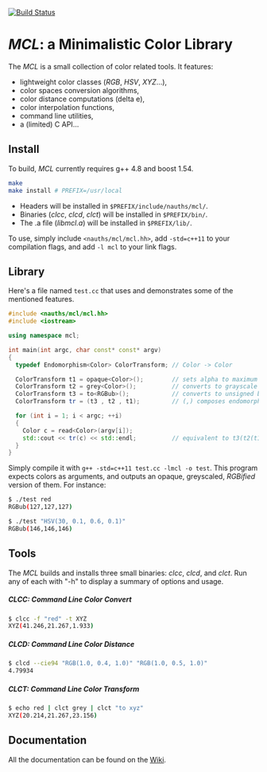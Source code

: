 [![Build Status](https://travis-ci.org/nicuveo/MCL.svg?branch=master)](https://travis-ci.org/nicuveo/MCL)

*MCL*: a Minimalistic Color Library
===================================

The *MCL* is a small collection of color related tools. It features:
  * lightweight color classes (*RGB*, *HSV*, *XYZ*...),
  * color spaces conversion algorithms,
  * color distance computations (delta e),
  * color interpolation functions,
  * command line utilities,
  * a (limited) C API...


Install
-------

To build, *MCL* currently requires g++ 4.8 and boost 1.54.

``` bash
make
make install # PREFIX=/usr/local
```

* Headers will be installed in `$PREFIX/include/nauths/mcl/`.
* Binaries (*clcc*, *clcd*, *clct*) will be installed in `$PREFIX/bin/`.
* The .a file (*libmcl.a*) will be installed in  `$PREFIX/lib/`.

To use, simply include `<nauths/mcl/mcl.hh>`, add `-std=c++11` to your
compilation flags, and add `-l mcl` to your link flags.


Library
-------

Here's a file named `test.cc` that uses and demonstrates some of the mentioned features.

``` c++
#include <nauths/mcl/mcl.hh>
#include <iostream>

using namespace mcl;

int main(int argc, char const* const* argv)
{
  typedef Endomorphism<Color> ColorTransform; // Color -> Color

  ColorTransform t1 = opaque<Color>();        // sets alpha to maximum
  ColorTransform t2 = grey<Color>();          // converts to grayscale
  ColorTransform t3 = to<RGBub>();            // converts to unsigned byte RGB
  ColorTransform tr = (t3 , t2 , t1);         // (,) composes endomorphisms

  for (int i = 1; i < argc; ++i)
  {
    Color c = read<Color>(argv[i]);
    std::cout << tr(c) << std::endl;          // equivalent to t3(t2(t1(c)))
  }
}

```

Simply compile it with `g++ -std=c++11 test.cc -lmcl -o test`.  This
program expects colors as arguments, and outputs an opaque, greyscaled,
*RGBified* version of them. For instance:

``` bash
$ ./test red
RGBub(127,127,127)

$ ./test "HSV(30, 0.1, 0.6, 0.1)"
RGBub(146,146,146)
```


Tools
-----

The *MCL* builds and installs three small binaries: *clcc*, *clcd*, and
*clct*. Run any of each with "-h" to display a summary of options and
usage.

##### *CLCC*: Command Line Color Convert

``` bash
$ clcc -f "red" -t XYZ
XYZ(41.246,21.267,1.933)
```

##### *CLCD*: Command Line Color Distance

``` bash
$ clcd --cie94 "RGB(1.0, 0.4, 1.0)" "RGB(1.0, 0.5, 1.0)"
4.79934
```

##### *CLCT*: Command Line Color Transform

``` bash
$ echo red | clct grey | clct "to xyz"
XYZ(20.214,21.267,23.156)
```


Documentation
-------------

All the documentation can be found on the [Wiki](https://github.com/nicuveo/MCL/wiki).
